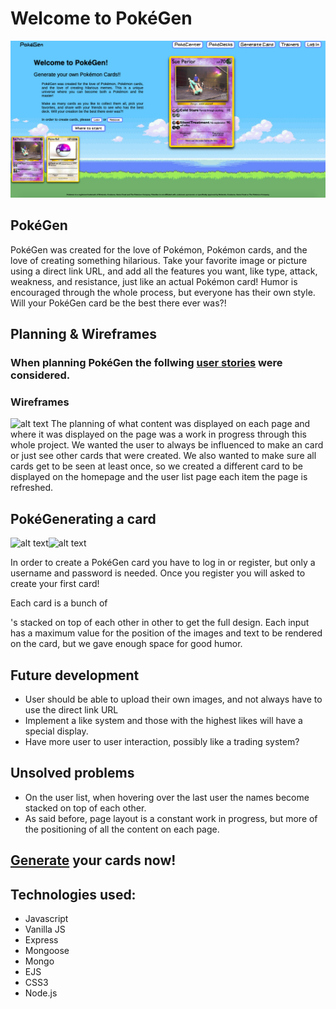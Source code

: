 # Welcome to PokéGen
![alt text](https://raw.githubusercontent.com/jablan08/pokegen/readme/public/images/readMe/pokegen-home-page.png)



## PokéGen
PokéGen was created for the love of Pokémon, Pokémon cards, and the love of creating something hilarious. Take your favorite image or picture using a direct link URL, and add all the features you want, like type, attack, weakness, and resistance, just like an actual Pokémon card! Humor is encouraged through the whole process, but everyone has their own style. Will your PokéGen card be the best there ever was?!


## Planning & Wireframes

### When planning PokéGen the follwing [user stories](https://raw.githubusercontent.com/jablan08/pokegen/master/public/images/readMe/user_stories.png) were considered.


### Wireframes
![alt text](https://raw.githubusercontent.com/jablan08/pokegen/readme/public/images/readMe/wire-frame.png)
The planning of what content was displayed on each page and where it was displayed on the page was a work in progress through this whole project. We wanted the user to always be influenced to make an card or just see other cards that were created. We also wanted to make sure all cards get to be seen at least once, so we created a different card to be displayed on the homepage and the user list page each item the page is refreshed. 


## PokéGenerating a card
![alt text](https://raw.githubusercontent.com/jablan08/pokegen/master/public/images/readMe/makecard.png)![alt text](https://raw.githubusercontent.com/jablan08/pokegen/master/public/images/readMe/samplemadecard.png)

In order to create a PokéGen card you have to log in or register, but only a username and password is needed. Once you register you will asked to create your first card! 

Each card is a bunch of <div>'s stacked on top of each other in other to get the full design. Each input has a maximum value for the position of the images and text to be rendered on the card, but we gave enough space for good humor.



## Future development
* User should be able to upload their own images, and not always have to use the direct link URL
* Implement a like system and those with the highest likes will have a special display.
* Have more user to user interaction, possibly like a trading system?



## Unsolved problems
* On the user list, when hovering over the last user the names become stacked on top of each other.
* As said before, page layout is a constant work in progress, but more of the positioning of all the content on each page.



## [Generate](https://pokegen.herokuapp.com/) your cards now!



## Technologies used:
* Javascript
* Vanilla JS
* Express
* Mongoose 
* Mongo
* EJS
* CSS3
* Node.js
